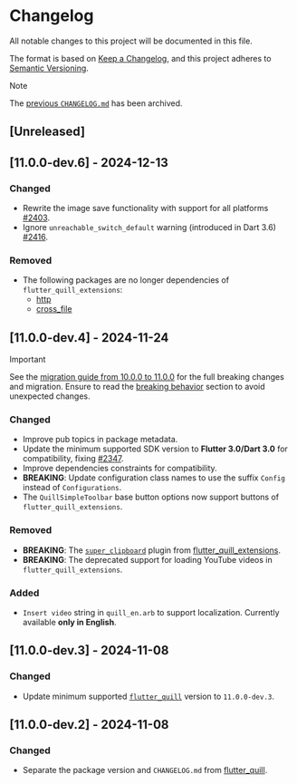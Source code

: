 # Changelog

All notable changes to this project will be documented in this file.

The format is based on [Keep a Changelog](https://keepachangelog.com/en/1.1.0/),
and this project adheres to [Semantic Versioning](https://semver.org/spec/v2.0.0.html).

> [!NOTE]
> The [previous `CHANGELOG.md`](https://github.com/singerdmx/flutter-quill/blob/master/doc/OLD_CHANGELOG.md) has been archived.

## [Unreleased]

## [11.0.0-dev.6] - 2024-12-13

### Changed

- Rewrite the image save functionality with support for all platforms [#2403](https://github.com/singerdmx/flutter-quill/pull/2403).
- Ignore `unreachable_switch_default` warning (introduced in Dart 3.6) [#2416](https://github.com/singerdmx/flutter-quill/pull/2416).

### Removed

- The following packages are no longer dependencies of `flutter_quill_extensions`:
  * [http](https://pub.dev/packages/http)
  * [cross_file](https://pub.dev/packages/cross_file)

## [11.0.0-dev.4] - 2024-11-24

> [!IMPORTANT]
> See the [migration guide from 10.0.0 to 11.0.0](https://github.com/singerdmx/flutter-quill/blob/master/doc/migration/10_to_11.md) for the full breaking changes and migration. Ensure to read the [breaking behavior](https://github.com/singerdmx/flutter-quill/blob/master/doc/migration/10_to_11.md#-breaking-behavior) section to avoid unexpected changes.

### Changed

- Improve pub topics in package metadata.
- Update the minimum supported SDK version to **Flutter 3.0/Dart 3.0** for compatibility, fixing [#2347](https://github.com/singerdmx/flutter-quill/issues/2347).
- Improve dependencies constraints for compatibility.
- **BREAKING**: Update configuration class names to use the suffix `Config` instead of `Configurations`.
- The `QuillSimpleToolbar` base button options now support buttons of `flutter_quill_extensions`.

### Removed

- **BREAKING**: The [`super_clipboard`](https://pub.dev/packages/super_clipboard) plugin from [flutter_quill_extensions](https://pub.dev/packages/flutter_quill_extensions).
- **BREAKING**: The deprecated support for loading YouTube videos in `flutter_quill_extensions`.

### Added

- `Insert video` string in `quill_en.arb` to support localization. Currently available **only in English**.

## [11.0.0-dev.3] - 2024-11-08

### Changed

- Update minimum supported [`flutter_quill`](https://pub.dev/packages/flutter_quill) version to `11.0.0-dev.3`.

## [11.0.0-dev.2] - 2024-11-08

### Changed

- Separate the package version and `CHANGELOG.md` from [flutter_quill](https://pub.dev/packages/flutter_quill).
